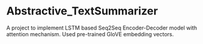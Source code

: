 # Abstractive_TextSummarizer
A project to implement LSTM based Seq2Seq Encoder-Decoder model with attention mechanism.
Used pre-trained GloVE embedding vectors.
